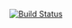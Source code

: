 [![Build Status](https://travis-ci.org/pintiliea/gs-serving-web-content.svg?branch=master)](https://travis-ci.org/pintiliea/gs-serving-web-content)
